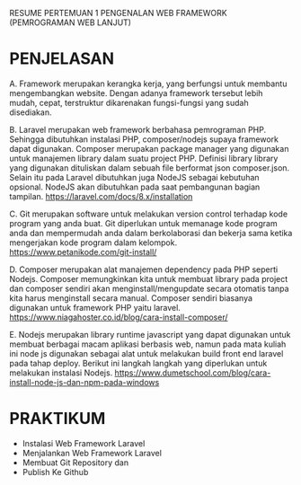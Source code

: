 RESUME PERTEMUAN 1
PENGENALAN WEB FRAMEWORK
(PEMROGRAMAN WEB LANJUT)

# PENJELASAN
A. Framework merupakan kerangka kerja, yang berfungsi untuk membantu mengembangkan website. 
Dengan adanya framework tersebut lebih mudah, cepat, terstruktur dikarenakan fungsi-fungsi yang sudah disediakan. 

B. Laravel merupakan web framework berbahasa pemrograman PHP. Sehingga dibutuhkan 
instalasi PHP, composer/nodejs supaya framework dapat digunakan. Composer merupakan package 
manager yang digunakan untuk manajemen library dalam suatu project PHP. Definisi library
library yang digunakan dituliskan dalam sebuah file berformat json composer.json. Selain itu pada 
Laravel dibutuhkan juga NodeJS sebagai kebutuhan opsional. NodeJS akan dibutuhkan pada 
saat pembangunan bagian tampilan. 
https://laravel.com/docs/8.x/installation

C. Git merupakan software untuk melakukan version control terhadap kode program yang anda buat. Git 
diperlukan untuk memanage kode program anda dan mempermudah anda dalam berkolaborasi 
dan bekerja sama ketika mengerjakan kode program dalam kelompok. 
https://www.petanikode.com/git-install/

D. Composer merupakan alat manajemen dependency pada PHP seperti Nodejs. 
Composer memungkinkan kita untuk membuat library pada project dan composer sendiri akan menginstall/mengupdate secara otomatis tanpa kita harus menginstall secara manual.
Composer sendiri biasanya digunakan untuk framework PHP yaitu laravel.
https://www.niagahoster.co.id/blog/cara-install-composer/

E. Nodejs merupakan library runtime javascript yang dapat digunakan untuk membuat berbagai macam 
aplikasi berbasis web, namun pada mata kuliah ini node js digunakan sebagai alat untuk 
melakukan build front end laravel pada tahap deploy. Berikut ini langkah langkah yang diperlukan 
untuk melakukan instalasi Nodejs. 
https://www.dumetschool.com/blog/cara-install-node-js-dan-npm-pada-windows

# PRAKTIKUM
- Instalasi Web Framework Laravel
- Menjalankan Web Framework Laravel
- Membuat Git Repository dan 
- Publish Ke Github